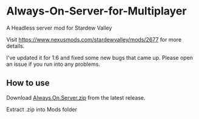 # Always-On-Server-for-Multiplayer
A Headless server mod for Stardew Valley

Visit https://www.nexusmods.com/stardewvalley/mods/2677 for more details.

I've updated it for 1.6 and fixed some new bugs that came up. Please open an issue if you run into any problems.

## How to use
Download [Always.On.Server.zip](https://github.com/perkmi/Always-On-Server-for-Multiplayer/releases/download/1.20.3-unofficial.5-mikko_perkele/Always.On.Server.zip) from the latest release.

Extract .zip into Mods folder 
